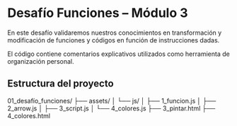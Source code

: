 # Desafío Funciones – Módulo 3
 En este desafío validaremos nuestros conocimientos en transformación y modificación de
funciones y códigos en función de instrucciones dadas.

El código contiene comentarios explicativos utilizados como herramienta de organización personal.

##  Estructura del proyecto

01_desafío_funciones/
├── assets/
│   └── js/
│       ├── 1_funcion.js
│       ├── 2_arrow.js
│       ├── 3_script.js
│       └── 4_colores.js
├── 3_pintar.html
├── 4_colores.html
